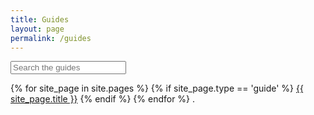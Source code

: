 ```yaml
---
title: Guides
layout: page
permalink: /guides
---
```


<p class="guide-search"><input type="text" placeholder="Search the guides" class="guide-search-input"></p>

<div class="list-group guides">
	{% for site_page in site.pages %}
		{% if site_page.type == 'guide' %}
			<a href="{{ site_page.url | prepend: site.baseurl }}" class="list-group-item guide-item">{{ site_page.title }}</a>
		{% endif %}
	{% endfor %}
	<li class="list-group-item no-results" style="display: none;">No guides found. Something you think should be here? Let us know <a href="https://twitter.com/studshq" target="_blank">on Twitter</a></li>.
</div>